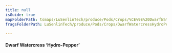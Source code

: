 ```yaml
---
title: null
isGuide: true
mapFolderPath: tsmaps/LuSenlinTech/produce/Pods/Crops/%CE%9E%20DwarfWatercressHydroPepper
fragsFolderPath: LuSenlinTech/produce/Pods/Crops/DwarfWatercressHydroPepper_frags

---
```



<!-- tsGuideRenderComment {"guide":{"id":"yAZQzj2O1","path":"LuSenlinTech/produce/Pods/Crops","fragmentFolderPath":"LuSenlinTech/produce/Pods/Crops/DwarfWatercressHydroPepper_frags"},"fragment":{"id":"yAZQzj2O1","topLevelMapKey":"y2TGZ900vA","mapKeyChain":"y2TGZ900vA","guideID":"yAZQzj1Mg","guidePath":"c:/GitHub/MuddySpud/MuddySpud.github.io/tsmaps/LuSenlinTech/produce/Pods/Crops/DwarfWatercressHydroPepper.tspod","chartKey":"y2TGZ900vA","isLeaf":false,"options":[{"id":"yAZQzw1FZ","option":"Hydro-Pepper - a deeper dive","order":1,"isAncillary":true}]}} -->

#### Dwarf Watercress ‘Hydro-Pepper’